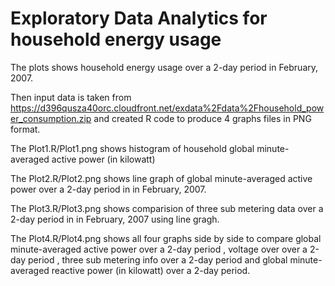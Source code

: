 # Exploratory Data Analytics for household energy usage

The plots shows household energy usage over a 2-day period in February, 2007.

Then input data is taken from https://d396qusza40orc.cloudfront.net/exdata%2Fdata%2Fhousehold_power_consumption.zip and created R code to produce 4 graphs files in PNG format. 

The Plot1.R/Plot1.png shows histogram of household global minute-averaged active power (in kilowatt)

The Plot2.R/Plot2.png shows line graph of global minute-averaged active power over a 2-day period in in February, 2007.

The Plot3.R/Plot3.png shows comparision of  three sub metering data over a 2-day period in in February, 2007 using line gragh. 

The Plot4.R/Plot4.png shows all four graphs side by side to compare  global minute-averaged active power over a 2-day period , voltage over  over a 2-day period , three sub metering info over a 2-day period and global minute-averaged reactive power (in kilowatt) over a 2-day period.
